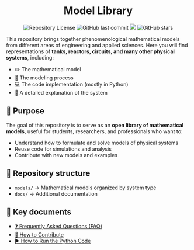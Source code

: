 <h1 align="center">Model Library</h1>

<p align="center">
  <img alt="Repository License" src="https://img.shields.io/github/license/silash35/model-library">
  <img alt="GitHub last commit" src="https://img.shields.io/github/last-commit/silash35/model-library">
  <img src="https://github.com/silash35/model-library/actions/workflows/lint.yml/badge.svg">
  <img alt="GitHub stars" src="https://img.shields.io/github/stars/silash35/model-library">
</p>

This repository brings together phenomenological mathematical models from different areas of engineering and applied sciences.
Here you will find representations of **tanks, reactors, circuits, and many other physical systems**, including:

- ✏️ The mathematical model
- 🧮 The modeling process
- 💻 The code implementation (mostly in Python)
- 📖 A detailed explanation of the system

## 🎯 Purpose

The goal of this repository is to serve as an **open library of mathematical models**, useful for students, researchers, and professionals who want to:

- Understand how to formulate and solve models of physical systems
- Reuse code for simulations and analysis
- Contribute with new models and examples

## 📂 Repository structure

- `models/` → Mathematical models organized by system type
- `docs/` → Additional documentation

## 📑 Key documents

- [❓ Frequently Asked Questions (FAQ)](/docs/faq.md)
- [🤝 How to Contribute](/docs/contributing.md)
- [▶️ How to Run the Python Code](/docs/python.md)
